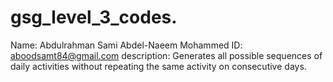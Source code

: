 # gsg_level_3_codes.
Name: Abdulrahman Sami Abdel-Naeem Mohammed
ID: aboodsamt84@gmail.com
description:
Generates all possible sequences of daily activities without repeating the same activity on consecutive days.
